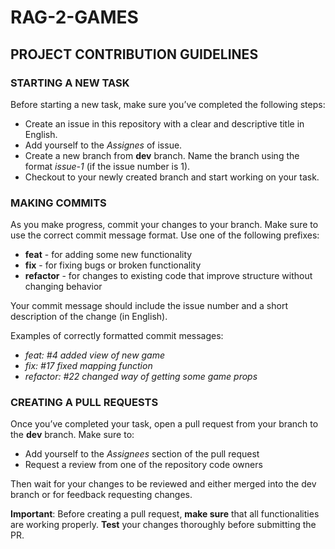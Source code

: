 # RAG-2-GAMES

## PROJECT CONTRIBUTION GUIDELINES

### STARTING A NEW TASK

Before starting a new task, make sure you’ve completed the following steps:

- Create an issue in this repository with a clear and descriptive title in English.
- Add yourself to the _Assignes_ of issue.
- Create a new branch from **dev** branch. Name the branch using the format _issue-1_ (if the issue number is 1).
- Checkout to your newly created branch and start working on your task.

### MAKING COMMITS

As you make progress, commit your changes to your branch. Make sure to use the correct commit message format. Use one of the following prefixes:

- **feat** - for adding some new functionality
- **fix** - for fixing bugs or broken functionality
- **refactor** - for changes to existing code that improve structure without changing behavior

Your commit message should include the issue number and a short description of the change (in English).

Examples of correctly formatted commit messages:

- _feat: #4 added view of new game_
- _fix: #17 fixed mapping function_
- _refactor: #22 changed way of getting some game props_

### CREATING A PULL REQUESTS

Once you’ve completed your task, open a pull request from your branch to the **dev** branch. Make sure to:

- Add yourself to the _Assignees_ section of the pull request
- Request a review from one of the repository code owners

Then wait for your changes to be reviewed and either merged into the dev branch or for feedback requesting changes.

**Important**: Before creating a pull request, **make sure** that all functionalities are working properly. **Test** your changes thoroughly before submitting the PR.
